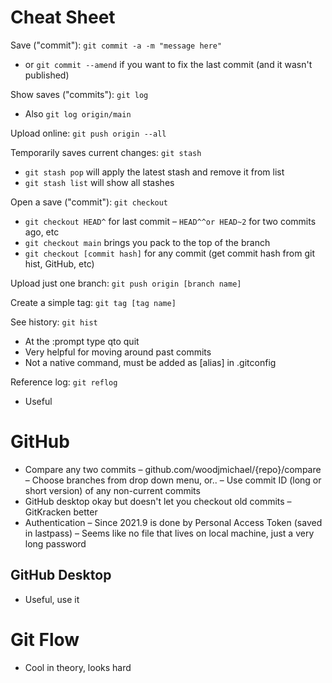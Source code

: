 # Cheat Sheet
Save ("commit"): `git commit -a -m "message here"`
- or `git commit --amend` if you want to fix the last commit (and it wasn't published)

Show saves ("commits"): `git log`
- Also `git log origin/main`

Upload online: `git push origin --all`

Temporarily saves current changes: `git stash`
- `git stash pop` will apply the latest stash and remove it from list
- `git stash list` will show all stashes

Open a save ("commit"): `git checkout`
- `git checkout HEAD^` for last commit
	– `HEAD^^or HEAD~2` for two commits ago, etc
- `git checkout main` brings you pack to the top of the branch
- `git checkout [commit hash]` for any commit (get commit hash from git hist, GitHub, etc)

Upload just one branch: `git push origin [branch name]`

Create a simple tag: `git tag [tag name]`

See history: `git hist`
- At the :prompt type qto quit
- Very helpful for moving around past commits
- Not a native command, must be added as [alias] in .gitconfig

Reference log: `git reflog`
- Useful

# GitHub
- Compare any two commits 
	– github.com/woodjmichael/{repo}/compare 
	– Choose branches from drop down menu, or..
	– Use commit ID (long or short version) of any non-current commits
- GitHub desktop okay but doesn't let you checkout old commits
	– GitKracken better
- Authentication
	– Since 2021.9 is done by Personal Access Token (saved in lastpass) 
	– Seems like no file that lives on local machine, just a very long password

## GitHub Desktop
- Useful, use it

# Git Flow
- Cool in theory, looks hard
